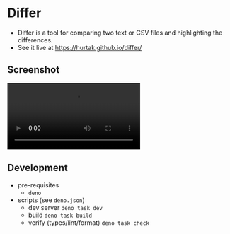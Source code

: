 # Differ

- Differ is a tool for comparing two text or CSV files and highlighting the differences.
- See it live at https://hurtak.github.io/differ/

## Screenshot

![Differ Video](./resources/differ.mov)

## Development

- pre-requisites
  - `deno`
- scripts (see `deno.json`)
  - dev server `deno task dev`
  - build `deno task build`
  - verify (types/lint/format) `deno task check`
